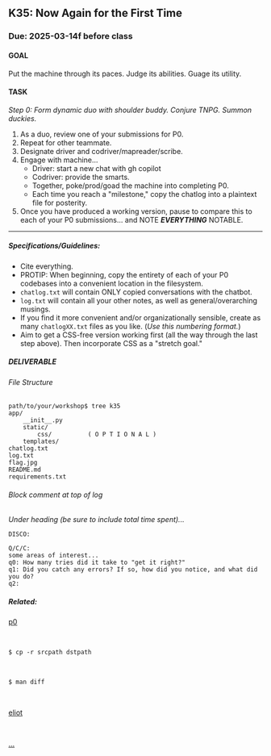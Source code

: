 ## K35: Now Again for the First Time
### Due: 2025-03-14f before class

#### GOAL
Put the machine through its paces. Judge its abilities. Guage its utility.

#### TASK
_Step 0: Form dynamic duo with shoulder buddy. Conjure TNPG. Summon duckies._
1. As a duo, review one of your submissions for P0.
1. Repeat for other teammate.
1. Designate driver and codriver/mapreader/scribe.
1. Engage with machine...
   - Driver: start a new chat with gh copilot
   - Codriver: provide the smarts.
   - Together, poke/prod/goad the machine into completing P0.
   - Each time you reach a "milestone," copy the chatlog into a plaintext file for posterity.
1. Once you have produced a working version, pause to compare this to each of your P0 submissions... and NOTE ***EVERYTHING*** NOTABLE.

--- 

##### Specifications/Guidelines:
* Cite everything.
* PROTIP: When beginning, copy the entirety of each of your P0 codebases into a convenient location in the filesystem.
* `chatlog.txt` will contain ONLY copied conversations with the chatbot.
* `log.txt` will contain all your other notes, as well as general/overarching musings.
* If you find it more convenient and/or organizationally sensible, create as many `chatlogXX.txt` files as you like. (_Use this numbering format._)
* Aim to get a CSS-free version working first (all the way through the last step above). Then incorporate CSS as a "stretch goal."

##### DELIVERABLE

###### File Structure
```
path/to/your/workshop$ tree k35
app/
    __init__.py
    static/
        css/          ( O P T I O N A L )
    templates/
chatlog.txt
log.txt
flag.jpg
README.md
requirements.txt
```

###### Block comment at top of log
_Under heading (be sure to include total time spent)..._

```
DISCO:

Q/C/C:
some areas of interest...
q0: How many tries did it take to "get it right?"
q1: Did you catch any errors? If so, how did you notice, and what did you do?
q2: 

```

##### Related:

[p0](https://github.com/stuy-softdev/notes-and-code/tree/main/assignments/p00)

<br>

`$ cp -r srcpath dstpath`

<br>

`$ man diff`

<br>

[eliot](https://www.goodreads.com/quotes/644987-we-shall-not-cease-from-exploration-and-the-end-of)

<br>

[...](https://xkcd.com/2237/)

